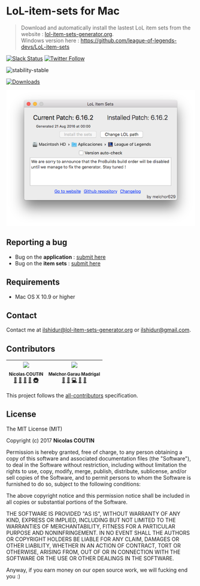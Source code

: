 # LoL-item-sets for Mac

> Download and automatically install the lastest LoL item sets from the website : [lol-item-sets-generator.org](https://lol-item-sets-generator.org).<br/>
Windows version here : https://github.com/league-of-legends-devs/LoL-item-sets

[![Slack Status](https://slack.lol-item-sets-generator.org/badge.svg)](https://slack.lol-item-sets-generator.org/)
[![Twitter Follow](https://img.shields.io/twitter/follow/LoL_item_sets.svg?style=social&label=Follow)](https://twitter.com/Unreal_IRCd)

![stability-stable](https://img.shields.io/badge/stability-stable-green.svg)

[![Downloads](https://img.shields.io/github/downloads/league-of-legends-devs/LoL-item-sets-Mac/total.svg)](https://github.com/league-of-legends-devs/LoL-item-sets-Mac/releases)

![preview](preview.png)

## Reporting a bug

* Bug on the **application** : [submit here](https://github.com/league-of-legends-devs/LoL-item-sets-Mac/issues/new)
* Bug on the **item sets** : [submit here](https://github.com/league-of-legends-devs/feeder.lol-item-sets-generator.org/issues/new)

## Requirements

 - Mac OS X 10.9 or higher

## Contact

Contact me at [ilshidur@lol-item-sets-generator.org](mailto:ilshidur@lol-item-sets-generator.org) or [ilshidur@gmail.com](mailto:ilshidur@gmail.com).

## Contributors

<!-- ALL-CONTRIBUTORS-LIST:START - Do not remove or modify this section -->
| [<img src="https://avatars2.githubusercontent.com/u/6564012?v=3" width="100px;"/><br /><sub>Nicolas COUTIN</sub>](https://www.nicolas-coutin.fr)<br />[💬](#question-Ilshidur "Answering Questions") [📖](https://github.com/league-of-legends-devs/LoL-item-sets-Mac/commits?author=Ilshidur "Documentation") [👀](#review-Ilshidur "Reviewed Pull Requests") [🔧](#tool-Ilshidur "Tools") [🚇](#infra-Ilshidur "Infrastructure (Hosting, Build-Tools, etc)") | [<img src="https://avatars2.githubusercontent.com/u/1056963?v=3" width="100px;"/><br /><sub>Melchor Garau Madrigal</sub>](http://melchor9000.me)<br />[💬](#question-melchor629 "Answering Questions") [🐛](https://github.com/league-of-legends-devs/LoL-item-sets-Mac/issues?q=author%3Amelchor629 "Bug reports") [💻](https://github.com/league-of-legends-devs/LoL-item-sets-Mac/commits?author=melchor629 "Code") [🎨](#design-melchor629 "Design") [📖](https://github.com/league-of-legends-devs/LoL-item-sets-Mac/commits?author=melchor629 "Documentation") |
| :---: | :---: |
<!-- ALL-CONTRIBUTORS-LIST:END -->

This project follows the [all-contributors](https://github.com/kentcdodds/all-contributors) specification.

## License

The MIT License (MIT)

Copyright (c) 2017 **Nicolas COUTIN**

Permission is hereby granted, free of charge, to any person obtaining a copy
of this software and associated documentation files (the "Software"), to deal
in the Software without restriction, including without limitation the rights
to use, copy, modify, merge, publish, distribute, sublicense, and/or sell
copies of the Software, and to permit persons to whom the Software is
furnished to do so, subject to the following conditions:

The above copyright notice and this permission notice shall be included in all
copies or substantial portions of the Software.

THE SOFTWARE IS PROVIDED "AS IS", WITHOUT WARRANTY OF ANY KIND, EXPRESS OR
IMPLIED, INCLUDING BUT NOT LIMITED TO THE WARRANTIES OF MERCHANTABILITY,
FITNESS FOR A PARTICULAR PURPOSE AND NONINFRINGEMENT. IN NO EVENT SHALL THE
AUTHORS OR COPYRIGHT HOLDERS BE LIABLE FOR ANY CLAIM, DAMAGES OR OTHER
LIABILITY, WHETHER IN AN ACTION OF CONTRACT, TORT OR OTHERWISE, ARISING FROM,
OUT OF OR IN CONNECTION WITH THE SOFTWARE OR THE USE OR OTHER DEALINGS IN THE
SOFTWARE.

Anyway, if you earn money on our open source work, we will fucking end you :)
